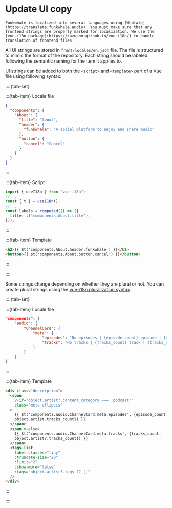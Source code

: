# Update UI copy

```{note}
Funkwhale is localized into several languages using [Weblate](https://translate.funkwhale.audio). You must make sure that any frontend strings are properly marked for localization. We use the [vue-i18n package](https://kazupon.github.io/vue-i18n/) to handle translation of frontend files.
```

All UI strings are stored in `front/locales/en.json` file. The file is structured to mimic the format of the repository. Each string should be labeled following the semantic naming for the item it applies to.

UI strings can be added to both the `<script>` and `<template>` part of a Vue file using following syntax:

::::{tab-set}

:::{tab-item} Locale file

```json
{
  "components": {
    "About": {
      "title": "About",
      "header": {
        "funkwhale": "A social platform to enjoy and share music"
      },
      "button": {
        "cancel": "Cancel"
      }
    }
  }
}
```

:::

:::{tab-item} Script

```typescript
import { useI18n } from "vue-i18n";
//...
const { t } = useI18n();
//...
const labels = computed(() => ({
  title: t("components.About.title"),
}));
```

:::

:::{tab-item} Template

```html
<h2>{{ $t('components.About.header.funkwhale') }}</h2>
<button>{{ $t('components.About.button.cancel') }}</button>
```

:::

::::

Some strings change depending on whether they are plural or not. You can create plural strings using the [vue-i18n pluralization syntax](https://kazupon.github.io/vue-i18n/guide/pluralization.html)

::::{tab-set}

:::{tab-item} Locale file

```json
"components": {
    "audio": {
        "ChannelCard": {
            "meta": {
                "episodes": "No episodes | {episode_count} episode | {episode_count} episodes",
                "tracks": "No tracks | {tracks_count} track | {tracks_count} tracks"
            }
        }
    }
}
```

:::

:::{tab-item} Template

```html
<div class="description">
  <span
    v-if="object.artist?.content_category === 'podcast'"
    class="meta ellipsis"
  >
    {{ $t('components.audio.ChannelCard.meta.episodes', {episode_count:
    object.artist.tracks_count}) }}
  </span>
  <span v-else>
    {{ $t('components.audio.ChannelCard.meta.tracks', {tracks_count:
    object.artist?.tracks_count}) }}
  </span>
  <tags-list
    label-classes="tiny"
    :truncate-size="20"
    :limit="2"
    :show-more="false"
    :tags="object.artist?.tags ?? []"
  />
</div>
```

:::

::::
